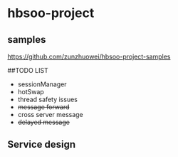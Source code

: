 # hbsoo-project

## samples
https://github.com/zunzhuowei/hbsoo-project-samples

##TODO LIST
* sessionManager
* hotSwap
* thread safety issues
* ~~message forward~~
* cross server message
* ~~delayed message~~

## Service design

